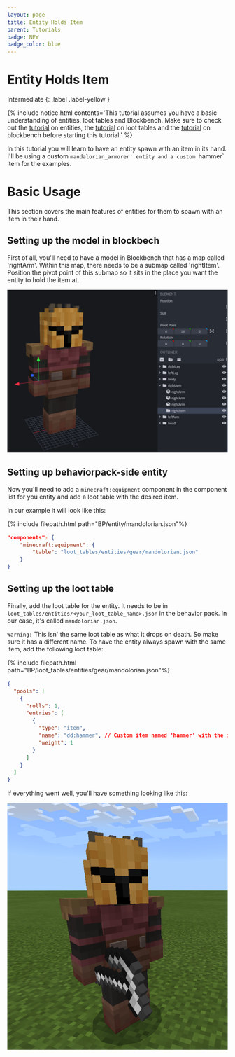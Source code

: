 ```yaml
---
layout: page
title: Entity Holds Item
parent: Tutorials
badge: NEW
badge_color: blue
---
```


# Entity Holds Item



Intermediate
{: .label .label-yellow }

{% include notice.html
  contents='This tutorial assumes you have a basic understanding of entities, loot tables and Blockbench. Make sure to check out the [tutorial](/guide/custom-entity-full) on entities, the [tutorial](/guide/loot_tables-recipes-spawn_rules) on loot tables and the [tutorial](/concepts/creating-entity-visuals) on blockbench before starting this tutorial.'
%}

In this tutorial you will learn to have an entity spawn with an item in its hand. I'll be using a custom `mandalorian_armorer' entity and a custom `hammer` item for the examples.

# Basic Usage

This section covers the main features of entities for them to spawn with an item in their hand.

## Setting up the model in blockbech

First of all, you'll need to have a model in Blockbench that has a map called 'rightArm'. Within this map, there needs to be a submap called 'rightItem'. Position the pivot point of this submap so it sits in the place you want the entity to hold the item at.

![](/assets/images/tutorials/entity-holds-item/blockbench.png)

## Setting up behaviorpack-side entity

Now you'll need to add a `minecraft:equipment` component in the component list for you entity and add a loot table with the desired item.

In our example it will look like this:

{% include filepath.html path="BP/entity/mandolorian.json"%}
```json
"components": {
    "minecraft:equipment": {
        "table": "loot_tables/entities/gear/mandolorian.json"
    }
}
```

## Setting up the loot table

Finally, add the loot table for the entity. It needs to be in `loot_tables/entities/<your_loot_table_name>.json` in the behavior pack. In our case, it's called `mandolorian.json`. 

`Warning:` This isn' the same loot table as what it drops on death. So make sure it has a different name.
To have the entity always spawn with the same item, add the following loot table:

{% include filepath.html path="BP/loot_tables/entities/gear/mandolorian.json"%}
```json
{
  "pools": [
    {
      "rolls": 1,
      "entries": [
        {
          "type": "item",
          "name": "dd:hammer", // Custom item named 'hammer' with the identifier 'dd'.
          "weight": 1
        }
      ]
    }
  ]
}
```

If everything went well, you'll have something looking like this:

![](/assets/images/tutorials/entity-holds-item/finished_result.png)
